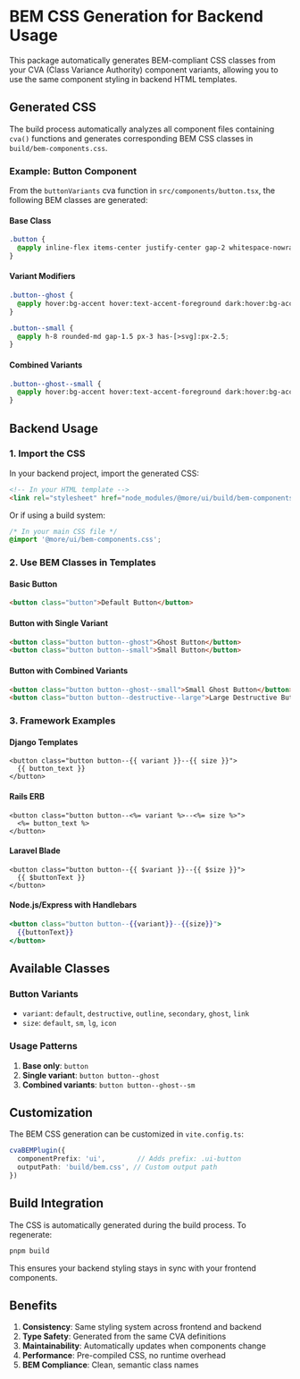 # BEM CSS Generation for Backend Usage

This package automatically generates BEM-compliant CSS classes from your CVA (Class Variance Authority) component variants, allowing you to use the same component styling in backend HTML templates.

## Generated CSS

The build process automatically analyzes all component files containing `cva()` functions and generates corresponding BEM CSS classes in `build/bem-components.css`.

### Example: Button Component

From the `buttonVariants` cva function in `src/components/button.tsx`, the following BEM classes are generated:

#### Base Class
```css
.button {
  @apply inline-flex items-center justify-center gap-2 whitespace-nowrap rounded-md text-sm font-medium transition-all disabled:pointer-events-none disabled:opacity-50...;
}
```

#### Variant Modifiers
```css
.button--ghost {
  @apply hover:bg-accent hover:text-accent-foreground dark:hover:bg-accent/50;
}

.button--small {
  @apply h-8 rounded-md gap-1.5 px-3 has-[>svg]:px-2.5;
}
```

#### Combined Variants
```css
.button--ghost--small {
  @apply hover:bg-accent hover:text-accent-foreground dark:hover:bg-accent/50 h-8 rounded-md gap-1.5 px-3 has-[>svg]:px-2.5;
}
```

## Backend Usage

### 1. Import the CSS

In your backend project, import the generated CSS:

```html
<!-- In your HTML template -->
<link rel="stylesheet" href="node_modules/@more/ui/build/bem-components.css">
```

Or if using a build system:

```css
/* In your main CSS file */
@import '@more/ui/bem-components.css';
```

### 2. Use BEM Classes in Templates

#### Basic Button
```html
<button class="button">Default Button</button>
```

#### Button with Single Variant
```html
<button class="button button--ghost">Ghost Button</button>
<button class="button button--small">Small Button</button>
```

#### Button with Combined Variants
```html
<button class="button button--ghost--small">Small Ghost Button</button>
<button class="button button--destructive--large">Large Destructive Button</button>
```

### 3. Framework Examples

#### Django Templates
```django
<button class="button button--{{ variant }}--{{ size }}">
  {{ button_text }}
</button>
```

#### Rails ERB
```erb
<button class="button button--<%= variant %>--<%= size %>">
  <%= button_text %>
</button>
```

#### Laravel Blade
```blade
<button class="button button--{{ $variant }}--{{ $size }}">
  {{ $buttonText }}
</button>
```

#### Node.js/Express with Handlebars
```handlebars
<button class="button button--{{variant}}--{{size}}">
  {{buttonText}}
</button>
```

## Available Classes

### Button Variants
- `variant`: `default`, `destructive`, `outline`, `secondary`, `ghost`, `link`
- `size`: `default`, `sm`, `lg`, `icon`

### Usage Patterns
1. **Base only**: `button`
2. **Single variant**: `button button--ghost`
3. **Combined variants**: `button button--ghost--sm`

## Customization

The BEM CSS generation can be customized in `vite.config.ts`:

```typescript
cvaBEMPlugin({
  componentPrefix: 'ui',        // Adds prefix: .ui-button
  outputPath: 'build/bem.css', // Custom output path
})
```

## Build Integration

The CSS is automatically generated during the build process. To regenerate:

```bash
pnpm build
```

This ensures your backend styling stays in sync with your frontend components.

## Benefits

1. **Consistency**: Same styling system across frontend and backend
2. **Type Safety**: Generated from the same CVA definitions
3. **Maintainability**: Automatically updates when components change
4. **Performance**: Pre-compiled CSS, no runtime overhead
5. **BEM Compliance**: Clean, semantic class names